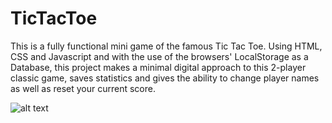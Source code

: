 # TicTacToe
This is a fully functional mini game of the famous Tic Tac Toe. Using HTML, CSS and Javascript and with the use of the browsers' LocalStorage as a Database, this project makes a minimal digital approach to this 2-player classic game, saves statistics and gives the ability to change player names as well as reset your current score.

![alt text](https://github.com/PanosPappasInfo/TicTacToe//GameBoard.png?raw=true)
